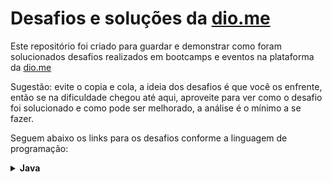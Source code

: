 # Desafios e soluções da [dio.me](https://www.dio.me/)

Este repositório foi criado para guardar e demonstrar como foram solucionados desafios realizados em bootcamps e eventos na plataforma da [dio.me](https://www.dio.me/)

Sugestão: evite o copia e cola, a ideia dos desafios é que você os enfrente, então se na dificuldade chegou até aqui, aproveite para ver como o desafio foi solucionado e como pode ser melhorado, a análise é o mínimo a se fazer.

Seguem abaixo os links para os desafios conforme a linguagem de programação:

<!-- Java -->
<details>
    <summary><strong>Java</strong></summary>
    <br />
    <div align="left">
        <!-- Iniciando a programação em Java -->
        <table border=1>
            <tr>
                <th colspan="4">
			<a href="https://github.com/didifive/desafios-dio/tree/master/desafios/Java/Iniciando%20a%20programa%C3%A7%C3%A3o%20em%20Java">
				Iniciando a programação em Java
			</a>
		</th>
            </tr>
            <tr>
                <th>Etapa</th>
                <th>Desafio</th>
                <th>Solução</th>
                <th>Status</th>
            </tr>
            <tr>
                <td align="center">1</td>
                <td>Exibindo Números Pares</td>
                <td>
					<a href="https://github.com/didifive/desafios-dio/blob/master/desafios/Java/Iniciando%20a%20programa%C3%A7%C3%A3o%20em%20Java/ExibindoNumerosPares.java">
						Código
					</a>
				</td>
                <td align="center">✅</td>
            </tr>
            <tr>
                <td align="center">2</td>
                <td>Entrada e Saída CPF</td>
                <td>
					<a href="https://github.com/didifive/desafios-dio/blob/master/desafios/Java/Iniciando%20a%20programa%C3%A7%C3%A3o%20em%20Java/EntradaESaidaCPF.java">
						Código
					</a>
				</td>
                <td align="center">✅</td>
            </tr>
            <tr>
                <td align="center">3</td>
                <td>DDD</td>
                <td>
					<a href="https://github.com/didifive/desafios-dio/blob/master/desafios/Java/Iniciando%20a%20programa%C3%A7%C3%A3o%20em%20Java/DDD.java">
						Código
					</a>
				</td>
                <td align="center">✅</td>
            </tr>
		</table>
		<!-- Solucionando desafios matemáticos em Java -->
        <table border=1>
            <tr>
                <th colspan="4">
			<a href="https://github.com/didifive/desafios-dio/tree/master/desafios/Java/Solucionando%20desafios%20matem%C3%A1ticos%20em%20Java">
				Solucionando desafios matemáticos em Java
			</a>
		</th>
            </tr>
            <tr>
                <th>Etapa</th>
                <th>Desafio</th>
                <th>Solução</th>
                <th>Status</th>
            </tr>
            <tr>
                <td align="center">1</td>
                <td>Cálculo de viagem</td>
                <td>
					<a href="https://github.com/didifive/desafios-dio/blob/master/desafios/Java/Solucionando%20desafios%20matem%C3%A1ticos%20em%20Java/CalculoDeViagem.java">
						Código
					</a>
				</td>
                <td align="center">✅</td>
            </tr>
			<tr>
                <td align="center">2</td>
                <td>Área do Círculo</td>
                <td>
					<a href="https://github.com/didifive/desafios-dio/blob/master/desafios/Java/Solucionando%20desafios%20matem%C3%A1ticos%20em%20Java/AreaDoCirculo.java">
						Código
					</a>
				</td>
                <td align="center">✅</td>
            </tr>
			<tr>
                <td align="center">3</td>
                <td>Folha de Pagamento</td>
                <td>
					<a href="https://github.com/didifive/desafios-dio/blob/master/desafios/Java/Solucionando%20desafios%20matem%C3%A1ticos%20em%20Java/FolhaDePagamento.java">
						Código
					</a>
				</td>
                <td align="center">✅</td>
            </tr>
			<tr>
                <td align="center">4</td>
                <td>Múltiplos</td>
                <td>
					<a href="https://github.com/didifive/desafios-dio/blob/master/desafios/Java/Solucionando%20desafios%20matem%C3%A1ticos%20em%20Java/Multiplos.java">
						Código
					</a>
				</td>
                <td align="center">✅</td>
            </tr>
			<tr>
                <td align="center">5</td>
                <td>Análise de Números</td>
                <td>
					<a href="https://github.com/didifive/desafios-dio/blob/master/desafios/Java/Solucionando%20desafios%20matem%C3%A1ticos%20em%20Java/AnaliseDeNumeros.java">
						Código
					</a>
				</td>
                <td align="center">✅</td>
            </tr>
		</table>
		<!-- Desafios matemáticos em Java -->
        <table border=1>
            <tr>
                <th colspan="4">
			<a href="https://github.com/didifive/desafios-dio/tree/master/desafios/Java/Desafios%20matem%C3%A1ticos%20em%20Java">
				Desafios matemáticos em Java
			</a>
		</th>
            </tr>
            <tr>
                <th>Etapa</th>
                <th>Desafio</th>
                <th>Solução</th>
                <th>Status</th>
            </tr>
            <tr>
                <td align="center">1</td>
                <td>Visita na Feira</td>
                <td>
					<a href="https://github.com/didifive/desafios-dio/blob/master/desafios/Java/Desafios%20matem%C3%A1ticos%20em%20Java/VisitaNaFeira.java">
						Código
					</a>
				</td>
                <td align="center">✅</td>
            </tr>
            <tr>
                <td align="center">2</td>
                <td>Seis Números Ímpares</td>
                <td>
					<a href="https://github.com/didifive/desafios-dio/blob/master/desafios/Java/Desafios%20matem%C3%A1ticos%20em%20Java/SeisNumerosImpares.java">
						Código
					</a>
				</td>
                <td align="center">✅</td>
            </tr>
	    <tr>
			<td align="center">3</td>
			<td>Análise de Números</td>
			<td>
				<a href="https://github.com/didifive/desafios-dio/blob/master/desafios/Java/Solucionando%20desafios%20matem%C3%A1ticos%20em%20Java/AnaliseDeNumeros.java">
					Código
				</a>
			</td>
			<td align="center">✅</td>
		</tr>
		</table>
    </div>
</details>

